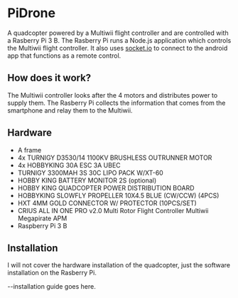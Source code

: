 # PiDrone
A quadcopter powered by a Multiwii flight controller and are controlled with a Rasberry Pi 3 B. The Rasberry Pi runs a Node.js application which controls the Multiwii flight controller. It also uses <a href="https://socket.io/">socket.io</a> to connect to the android app that functions as a remote control. 

## How does it work? 
The Multiwii controller looks after the 4 motors and distributes power to supply them. The Rasberry Pi collects the information that comes from the smartphone and relay them to the Multiwii. 

## Hardware
<ul>
  <li>A frame</li>
  <li>4x TURNIGY D3530/14 1100KV BRUSHLESS OUTRUNNER MOTOR</li>
  <li>4x HOBBYKING 30A ESC 3A UBEC</li>
  <li>TURNIGY 3300MAH 3S 30C LIPO PACK W/XT-60</li>
  <li>HOBBY KING BATTERY MONITOR 2S (optional)</li>
  <li>HOBBY KING QUADCOPTER POWER DISTRIBUTION BOARD</li>
  <li>HOBBYKING SLOWFLY PROPELLER 10X4.5 BLUE (CW/CCW) (4PCS)</li>
  <li>HXT 4MM GOLD CONNECTOR W/ PROTECTOR (10PCS/SET)</li>
  <li>CRIUS ALL IN ONE PRO v2.0 Multi Rotor Flight Controller Multiwii Megapirate APM</li>
  <li>Raspberry Pi 3 B</li>
 </ul>

## Installation
I will not cover the hardware installation of the quadcopter, just the software installation on the Rasberry Pi.

--installation guide goes here. 
